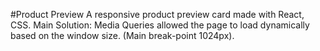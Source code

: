 #Product Preview
A responsive product preview card made with React, CSS.
Main Solution: Media Queries allowed the page to load dynamically based on the window size. (Main break-point 1024px).
